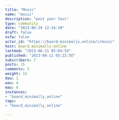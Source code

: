 ```yaml
---
title: "Music" 
name: "music"
description: "post your favs"
type: community
date: "2023-06-29 12:34:39"
draft: false
nsfw: false
actor_id: "https://board.minimally.online/c/music"
host: board.minimally.online
lastmod: "2023-06-11 05:04:54"
published: "2023-06-11 03:22:58"
subscribers: 7
posts: 15
comments: 3
weight: 15
dau: 1
wau: 4
mau: 6
instances:
- "board_minimally_online"
tags: 
- "board_minimally_online"

---
```

